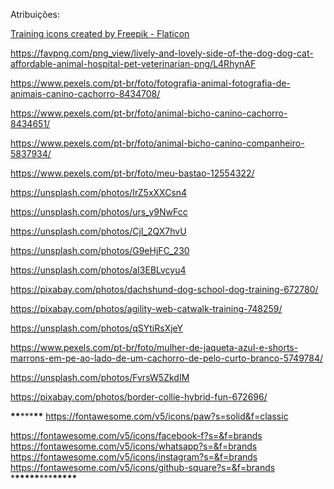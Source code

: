 Atribuições:

<a href="https://www.flaticon.com/free-icons/training" title="training icons">Training icons created by Freepik - Flaticon</a>

https://favpng.com/png_view/lively-and-lovely-side-of-the-dog-dog-cat-affordable-animal-hospital-pet-veterinarian-png/L4RhynAF

https://www.pexels.com/pt-br/foto/fotografia-animal-fotografia-de-animais-canino-cachorro-8434708/

https://www.pexels.com/pt-br/foto/animal-bicho-canino-cachorro-8434651/

https://www.pexels.com/pt-br/foto/animal-bicho-canino-companheiro-5837934/

https://www.pexels.com/pt-br/foto/meu-bastao-12554322/

https://unsplash.com/photos/IrZ5xXXCsn4

https://unsplash.com/photos/urs_y9NwFcc

https://unsplash.com/photos/CjI_2QX7hvU

https://unsplash.com/photos/G9eHjFC_230

https://unsplash.com/photos/aI3EBLvcyu4

https://pixabay.com/photos/dachshund-dog-school-dog-training-672780/

https://pixabay.com/photos/agility-web-catwalk-training-748259/

https://unsplash.com/photos/qSYtiRsXjeY

https://www.pexels.com/pt-br/foto/mulher-de-jaqueta-azul-e-shorts-marrons-em-pe-ao-lado-de-um-cachorro-de-pelo-curto-branco-5749784/

https://unsplash.com/photos/FvrsW5ZkdIM

https://pixabay.com/photos/border-collie-hybrid-fun-672696/

**\*\***\*\*\***\*\*** https://fontawesome.com/v5/icons/paw?s=solid&f=classic

https://fontawesome.com/v5/icons/facebook-f?s=&f=brands
https://fontawesome.com/v5/icons/whatsapp?s=&f=brands
https://fontawesome.com/v5/icons/instagram?s=&f=brands
https://fontawesome.com/v5/icons/github-square?s=&f=brands \***\*\*\*\*\***\*\*\***\*\*\*\*\***
